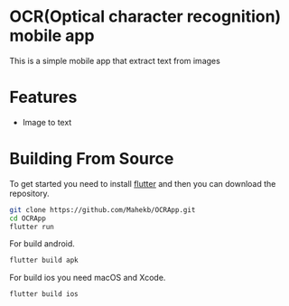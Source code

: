 # OCR(Optical character recognition) mobile app

This is a simple mobile app that extract text from images 

# Features
  - Image to text

# Building From Source
To get started you need to install [flutter](https://flutter.dev/docs/get-started/install) and then you can download the repository.  
```bash
git clone https://github.com/Mahekb/OCRApp.git
cd OCRApp
flutter run
```
For build android.
```bash
flutter build apk
```
For build ios you need macOS and Xcode.
```bash
flutter build ios
```
